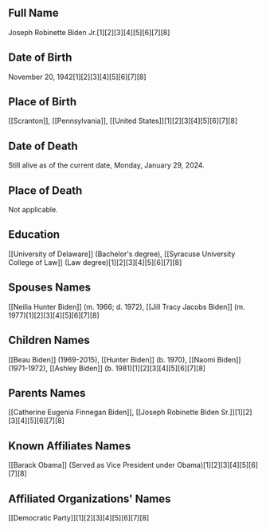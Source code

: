 ## Full Name
Joseph Robinette Biden Jr.[1][2][3][4][5][6][7][8]

## Date of Birth
November 20, 1942[1][2][3][4][5][6][7][8]

## Place of Birth
[[Scranton]], [[Pennsylvania]], [[United States]][1][2][3][4][5][6][7][8]

## Date of Death
Still alive as of the current date, Monday, January 29, 2024.

## Place of Death
Not applicable.

## Education
[[University of Delaware]] (Bachelor's degree),
[[Syracuse University College of Law]] (Law degree)[1][2][3][4][5][6][7][8]

## Spouses Names
[[Neilia Hunter Biden]] (m. 1966; d. 1972),
[[Jill Tracy Jacobs Biden]] (m. 1977)[1][2][3][4][5][6][7][8]

## Children Names
[[Beau Biden]] (1969-2015),
[[Hunter Biden]] (b. 1970),
[[Naomi Biden]] (1971-1972),
[[Ashley Biden]] (b. 1981)[1][2][3][4][5][6][7][8]

## Parents Names
[[Catherine Eugenia Finnegan Biden]],
[[Joseph Robinette Biden Sr.]][1][2][3][4][5][6][7][8]

## Known Affiliates Names
[[Barack Obama]] (Served as Vice President under Obama)[1][2][3][4][5][6][7][8]

## Affiliated Organizations' Names
[[Democratic Party]][1][2][3][4][5][6][7][8]
